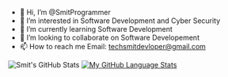 - 👋 Hi, I’m @SmitProgrammer
- 👀 I’m interested in Software Development and Cyber Security
- 🌱 I’m currently learning Software Development
- 💞️ I’m looking to collaborate on Software Developement
- 📫 How to reach me Email: techsmitdevloper@gmail.com

![Smit's GitHub Stats](https://github-readme-stats.vercel.app/api?username=SmitProgrammer&show_icons=true&hide_border=true&title_color=fff&icon_color=fc531f&text_color=fff&bg_color=121212&include_all_commits=true)
[![My GitHub Language Stats](https://github-readme-stats.vercel.app/api/top-langs/?username=jasongaylord&langs_count=5&theme=tokyonight)]()

<!---
SmitProgrammer/SmitProgrammer is a ✨ special ✨ repository because its `README.md` (this file) appears on your GitHub profile.
You can click the Preview link to take a look at your changes.
--->
